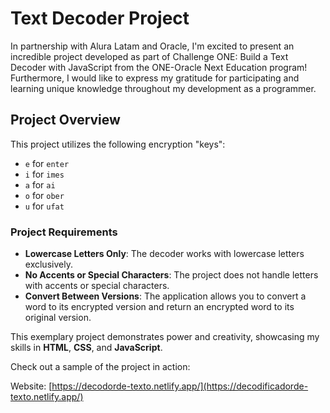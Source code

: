 # Text Decoder Project

In partnership with Alura Latam and Oracle, I'm excited to present an incredible project developed as part of Challenge ONE: Build a Text Decoder with JavaScript from the ONE-Oracle Next Education program! Furthermore, I would like to express my gratitude for participating and learning unique knowledge throughout my development as a programmer.

## Project Overview

This project utilizes the following encryption "keys":
- `e` for `enter`
- `i` for `imes`
- `a` for `ai`
- `o` for `ober`
- `u` for `ufat`

### Project Requirements

- **Lowercase Letters Only**: The decoder works with lowercase letters exclusively.
- **No Accents or Special Characters**: The project does not handle letters with accents or special characters.
- **Convert Between Versions**: The application allows you to convert a word to its encrypted version and return an encrypted word to its original version.

This exemplary project demonstrates power and creativity, showcasing my skills in **HTML**, **CSS**, and **JavaScript**.

Check out a sample of the project in action:

Website: [https://decodorde-texto.netlify.app/](https://decodificadorde-texto.netlify.app/)
